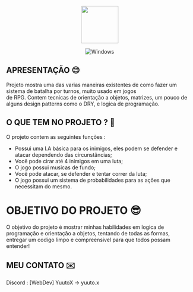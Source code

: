 <div align="center">

  <img src="https://cdn-icons-png.flaticon.com/512/647/647847.png" width="100px"/><br>
  
  ![Windows](https://img.shields.io/badge/Windows-0078D6?style=for-the-badge&logo=windows&logoColor=white)
</div>

## APRESENTAÇÃO :blush:
Projeto mostra uma das varias maneiras existentes de como fazer um sistema de batalha por turnos, muito usado em jogos<br>
de RPG. Contem tecnicas de orientação a objetos, matrizes, um pouco de alguns design patterns como o DRY, e logica de programação.

## O QUE TEM NO PROJETO ?  :leaves:
O projeto contem as seguintes funções : 
- Possui uma I.A básica para os inimigos, eles podem se defender e atacar dependendo das circunstâncias;
- Você pode cirar até 4 inimigos em uma luta;
- O jogo possui musicas de fundo;
- Você pode atacar, se defender e tentar correr da luta;
- O jogo possui um sistema de probabilidades para as ações que necessitam do mesmo.

# OBJETIVO DO PROJETO :sunglasses:
O objetivo do projeto é mostrar minhas habilidades em logica de programação e orientação a objetos, tentando de todas as formas,<br>
entregar um codigo limpo e compreensivel para que todos possam entender!

## MEU CONTATO :envelope:
Discord : [WebDev] YuutoX -> yuuto.x

